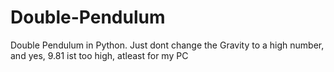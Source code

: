 # Double-Pendulum
Double Pendulum in Python.
Just dont change the Gravity to a high number, and yes, 9.81 ist too high, atleast for my PC
